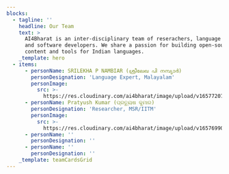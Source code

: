```yaml
---
blocks:
  - tagline: ''
    headline: Our Team
    text: >
      AI4Bharat is an inter-disciplinary team of reserachers, language experts,
      and software developers. We share a passion for building open-source
      content and tools for Indian languages.
    _template: hero
  - items:
      - personName: SRILEKHA P NAMBIAR (ശ്രീലേഖ പി നമ്പ്യാർ)
        personDesignation: 'Language Expert, Malayalam'
        personImage:
          src: >-
            https://res.cloudinary.com/ai4bharat/image/upload/v1657720721/IMG_20220617_204943_SrilekhaPadmakumarNa_kbv7xm.jpg
      - personName: Pratyush Kumar (ପ୍ରତ୍ୟୁଷ କୁମାର)
        personDesignation: 'Researcher, MSR/IITM'
        personImage:
          src: >-
            https://res.cloudinary.com/ai4bharat/image/upload/v1657699057/pratyush_kumar_hgkewb.jpg
      - personName: ''
        personDesignation: ''
      - personName: ''
        personDesignation: ''
    _template: teamCardsGrid
---
```


